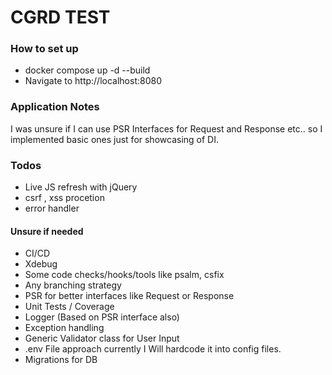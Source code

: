 # CGRD TEST 

### How to set up

- docker compose up -d --build
- Navigate to http://localhost:8080


### Application Notes

I was unsure if I can use PSR Interfaces for Request and Response etc.. so I implemented basic ones just for showcasing of DI.

### Todos
- Live JS refresh with jQuery
- csrf , xss procetion
- error handler

#### Unsure if needed
- CI/CD
- Xdebug
- Some code checks/hooks/tools like psalm, csfix
- Any branching strategy 
- PSR for better interfaces like Request or Response
- Unit Tests / Coverage
- Logger (Based on PSR interface also)
- Exception handling
- Generic Validator class for User Input
- .env File approach currently I Will hardcode it into config files.
- Migrations for DB
